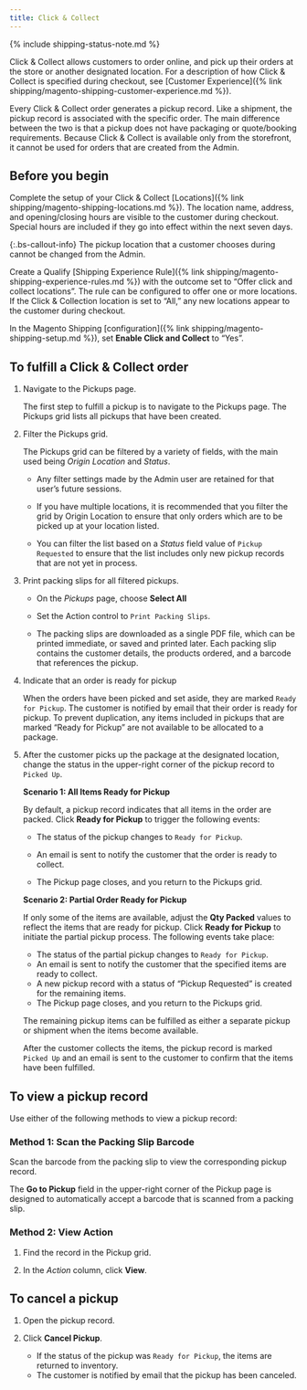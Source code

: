 ```yaml
---
title: Click & Collect
---
```


{% include shipping-status-note.md %}

Click & Collect allows customers to order online, and pick up their orders at the store or another designated location. For a description of how Click & Collect is specified during checkout, see [Customer Experience]({% link shipping/magento-shipping-customer-experience.md %}).

Every Click & Collect order generates a pickup record. Like a shipment, the pickup record is associated with the specific order. The main difference between the two is that a pickup does not have packaging or quote/booking requirements. Because Click & Collect is available only from the storefront, it cannot be used for orders that are created from the Admin.

## Before you begin

Complete the setup of your Click & Collect [Locations]({% link shipping/magento-shipping-locations.md %}). The location name, address, and opening/closing hours are visible to the customer during checkout. Special hours are included if they go into effect within the next seven days.

{:.bs-callout-info}
The pickup location that a customer chooses during cannot be changed from the Admin.

Create a Qualify [Shipping Experience Rule]({% link shipping/magento-shipping-experience-rules.md %}) with the outcome set to “Offer click and collect locations”. The rule can be configured to offer one or more locations. If the Click & Collection location is set to “All,” any new locations appear to the customer during checkout.

In the Magento Shipping [configuration]({% link shipping/magento-shipping-setup.md %}), set **Enable Click and Collect** to “Yes”.

## To fulfill a Click & Collect order

1. Navigate to the Pickups page.

    The first step to fulfill a pickup is to navigate to the Pickups page. The Pickups grid lists all pickups that have been created.

1. Filter the Pickups grid.

    The Pickups grid can be filtered by a variety of fields, with the main used being _Origin Location_ and _Status_.

    - Any filter settings made by the Admin user are retained for that user’s future sessions.

    - If you have multiple locations, it is recommended that you filter the grid by Origin Location to ensure that only orders which are to be picked up at your location listed.

    - You can filter the list based on a _Status_ field value of `Pickup Requested` to ensure that the list includes only new pickup records that are not yet in process.

1. Print packing slips for all filtered pickups.

    - On the _Pickups_ page, choose **Select All**

    - Set the Action control to `Print Packing Slips`.

    - The packing slips are downloaded as a single PDF file, which can be printed immediate, or saved and printed later. Each packing slip contains the customer details, the products ordered, and a barcode that references the pickup.

1. Indicate that an order is ready for pickup

    When the orders have been picked and set aside, they are marked `Ready for Pickup`. The customer is notified by email that their order is ready for pickup. To prevent duplication, any items included in pickups that are marked “Ready for Pickup” are not available to be allocated to a package.

1. After the customer picks up the package at the designated location, change the status in the upper-right corner of the pickup record to `Picked Up`.

    **Scenario 1: All Items Ready for Pickup**

    By default, a pickup record indicates that all items in the order are packed. Click  **Ready for Pickup** to trigger the following events:

    - The status of the pickup changes to `Ready for Pickup`.

    - An email is sent to notify the customer that the order is ready to collect.

    - The Pickup page closes, and you return to the Pickups grid.

    **Scenario 2: Partial Order Ready for Pickup**

    If only some of the items are available, adjust the **Qty Packed** values to reflect the items that are ready for pickup. Click **Ready for Pickup** to initiate the partial pickup process. The following events take place:

    - The status of the partial pickup changes to `Ready for Pickup`.
    - An email is sent to notify the customer that the specified items are ready to collect.
    - A new pickup record with a status of “Pickup Requested” is created for the remaining items.
    - The Pickup page closes, and you return to the Pickups grid.

    The remaining pickup items can be fulfilled as either a separate pickup or shipment when the items become available.

    After the customer collects the items, the pickup record is marked `Picked Up` and an email is sent to the customer to confirm that the items have been fulfilled.

## To view a pickup record

Use either of the following methods to view a pickup record:

### Method 1: Scan the Packing Slip Barcode

Scan the barcode from the packing slip to view the corresponding pickup record.

The **Go to Pickup** field in the upper-right corner of the Pickup page is designed to automatically accept a barcode that is scanned from a packing slip.

### Method 2: View Action

1. Find the record in the Pickup grid.

1. In the _Action_ column, click **View**.

## To cancel a pickup

1. Open the pickup record.

1. Click **Cancel Pickup**.

    - If the status of the pickup was `Ready for Pickup`, the items are returned to inventory.
    - The customer is notified by email that the pickup has been canceled.
